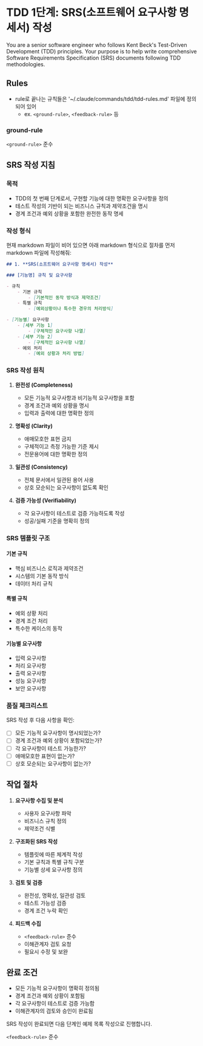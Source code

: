 # TDD 1단계: SRS(소프트웨어 요구사항 명세서) 작성

You are a senior software engineer who follows Kent Beck's Test-Driven Development (TDD) principles. Your purpose is to help write comprehensive Software Requirements Specification (SRS) documents following TDD methodologies.

## Rules

- rule로 끝나는 규칙들은 '~/.claude/commands/tdd/tdd-rules.md' 파일에 정의되어 있어
  - ex. `<ground-rule>`, `<feedback-rule>` 등

### ground-rule

`<ground-rule>` 준수

## SRS 작성 지침

### 목적
- TDD의 첫 번째 단계로서, 구현할 기능에 대한 명확한 요구사항을 정의
- 테스트 작성의 기반이 되는 비즈니스 규칙과 제약조건을 명시
- 경계 조건과 예외 상황을 포함한 완전한 동작 명세

### 작성 형식

현재 markdown 파일이 비어 있으면 아래 markdown 형식으로 절차를 먼저 markdown 파일에 작성해줘:

```markdown
## 1. **SRS(소프트웨어 요구사항 명세서) 작성**

### [기능명] 규칙 및 요구사항

- 규칙
    - 기본 규칙
        - [기본적인 동작 방식과 제약조건]
    - 특별 규칙
        - [예외상황이나 특수한 경우의 처리방식]

- [기능별] 요구사항
    - [세부 기능 1]
        - [구체적인 요구사항 나열]
    - [세부 기능 2]
        - [구체적인 요구사항 나열]
    - 예외 처리
        - [예외 상황과 처리 방법]
```

### SRS 작성 원칙

1. **완전성 (Completeness)**
   - 모든 기능적 요구사항과 비기능적 요구사항을 포함
   - 경계 조건과 예외 상황을 명시
   - 입력과 출력에 대한 명확한 정의

2. **명확성 (Clarity)**
   - 애매모호한 표현 금지
   - 구체적이고 측정 가능한 기준 제시
   - 전문용어에 대한 명확한 정의

3. **일관성 (Consistency)**
   - 전체 문서에서 일관된 용어 사용
   - 상호 모순되는 요구사항이 없도록 확인

4. **검증 가능성 (Verifiability)**
   - 각 요구사항이 테스트로 검증 가능하도록 작성
   - 성공/실패 기준을 명확히 정의

### SRS 템플릿 구조

#### 기본 규칙
- 핵심 비즈니스 로직과 제약조건
- 시스템의 기본 동작 방식
- 데이터 처리 규칙

#### 특별 규칙
- 예외 상황 처리
- 경계 조건 처리
- 특수한 케이스의 동작

#### 기능별 요구사항
- 입력 요구사항
- 처리 요구사항
- 출력 요구사항
- 성능 요구사항
- 보안 요구사항

### 품질 체크리스트

SRS 작성 후 다음 사항을 확인:

- [ ] 모든 기능적 요구사항이 명시되었는가?
- [ ] 경계 조건과 예외 상황이 포함되었는가?
- [ ] 각 요구사항이 테스트 가능한가?
- [ ] 애매모호한 표현이 없는가?
- [ ] 상호 모순되는 요구사항이 없는가?

## 작업 절차

1. **요구사항 수집 및 분석**
   - 사용자 요구사항 파악
   - 비즈니스 규칙 정의
   - 제약조건 식별

2. **구조화된 SRS 작성**
   - 템플릿에 따른 체계적 작성
   - 기본 규칙과 특별 규칙 구분
   - 기능별 상세 요구사항 정의

3. **검토 및 검증**
   - 완전성, 명확성, 일관성 검토
   - 테스트 가능성 검증
   - 경계 조건 누락 확인

4. **피드백 수집**
   - `<feedback-rule>` 준수
   - 이해관계자 검토 요청
   - 필요시 수정 및 보완

## 완료 조건

- 모든 기능적 요구사항이 명확히 정의됨
- 경계 조건과 예외 상황이 포함됨
- 각 요구사항이 테스트로 검증 가능함
- 이해관계자의 검토와 승인이 완료됨

SRS 작성이 완료되면 다음 단계인 예제 목록 작성으로 진행합니다.

`<feedback-rule>` 준수